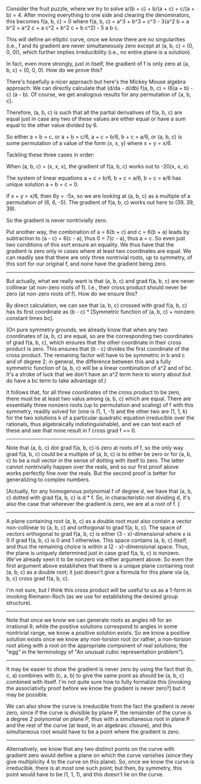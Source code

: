 Consider the fruit puzzle, where we try to solve a/(b + c) + b/(a + c) + c/(a + b) = 4. After moving everything to one side and clearing the denominators, this becomes f(a, b, c) = 0 where f(a, b, c) = a^3 + b^3 + c^3 - 3(a^2 b + a b^2 + a^2 c + a c^2 + b^2 c + b c^2) - 5 a b c.

This will define an elliptic curve, once we know there are no singularities (i.e., f and its gradient are never simultaneously zero except at (a, b, c) = (0, 0, 0)), which further implies irreducibility (i.e., no entire plane is a solution).

In fact, even more strongly, just in itself, the gradient of f is only zero at (a, b, c) = (0, 0, 0). How do we prove this?

There's hopefully a nicer approach but here's the Mickey Mouse algebra approach: We can directly calculate that (d/da - d/db) f(a, b, c) = (6(a + b) - c) (a - b). Of course, we get analogous results for any permutation of {a, b, c}.

Therefore, (a, b, c) is such that all the partial derivatives of f(a, b, c) are equal just in case any two of these values are either equal or have a sum equal to the other value divided by 6.

So either a = b = c, or a + b = c/6, a + c = b/6, b + c = a/6, or (a, b, c) is some permutation of a value of the form (x, x, y) where x + y = x/6.

Tackling these three cases in order:

When (a, b, c) = (x, x, x), the gradient of f(a, b, c) works out to -20(x, x, x).

The system of linear equations a + c = b/6, b + c = a/6, b + c = a/6 has unique solution a = b = c = 0.

If x + y = x/6, then 6y = -5x, so we are looking at (a, b, c) as a multiple of a permutation of (6, 6, -5). The gradient of f(a, b, c) works out here to (39, 39, 39).

So the gradient is never nontrivially zero.

Put another way, the combination of a = 6(b + c) and c = 6(b + a) leads by subtraction to (a - c) = 6(c - a), thus 0 = 7(c - a), thus a = c. So even just two conditions of this sort ensure an equality. We thus have that the gradient is zero only in cases where at least two coordinates are equal. We can readily see that there are only three nontrivial roots, up to symmetry, of this sort for our original f, and none have the gradient being zero.

----

But actually, what we really want is that (a, b, c) and grad f(a, b, c) are never collinear (at non-zero roots of f). I.e., their cross product should never be zero (at non-zero roots of f). How do we ensure this?

By direct calculation, we can see that (a, b, c) crossed with grad f(a, b, c) has its first coordinate as (b - c) * \[Symmetric function of (a, b, c) + nonzero constant times bc\].

(On pure symmetry grounds, we already know that when any two coordinates of (a, b, c) are equal, so are the corresponding two coordinates of grad f(a, b, c), which ensures that the other coordinate in their cross product is zero. This ensures that (b - c) divides the first coordinate of the cross product. The remaining factor will have to be symmetric in b and c and of degree 2; in general, the difference between this and a fully symmetric function of (a, b, c) will be a linear combination of a^2 and of bc. It's a stroke of luck that we don't have an a^2 term here to worry about but do have a bc term to take advantage of.)

It follows that, for all three coordinates of the cross product to be zero, there must be at least two valus among (a, b, c) which are equal. There are essentially three nonzero roots (up to permutation and scaling) of f with this symmetry, readily solved for (one is (1, 1, -1) and the other two are (1, 1, k) for the two solutions k of a particular quadratic equation irreducible over the rationals, thus algebraically indistinguishable), and we can test each of these and see that none result in f cross grad f == 0.

----

Note that (a, b, c) dot grad f(a, b, c) is zero at roots of f, so the only way grad f(a, b, c) could be a multiple of (a, b, c) is to either be zero or for (a, b, c) to be a null vector in the sense of dotting with itself to zero. The latter cannot nontrivially happen over the reals, and so our first proof above works perfectly fine over the reals. But the second proof is better for generalizing to complex numbers.

\[Actually, for any homogenous polynomial f of degree d, we have that (a, b, c) dotted with grad f(a, b, c) is d * f. So, in characteristic not dividing d, it's also the case that wherever the gradient is zero, we are at a root of f. \]

----

A plane containing root (a, b, c) as a double root must also contain a vector non-collinear to (a, b, c) and orthogonal to grad f(a, b, c). The space of vectors orthogonal to grad f(a, b, c) is either (3 - x)-dimensional where x is 0 if grad f(a, b, c) is 0 and 1 otherwise. This space contains (a, b, c) itself, and thus the remaining choice is within a (2 - x)-dimensional space. Thus, the plane is uniquely determined just in case grad f(a, b, c) is nonzero. We've already seen it to be nonzero via either argument above. So even the first argument above establishes that there is a unique plane containing root (a, b, c) as a double root; it just doesn't give a formula for this plane via (a, b, c) cross grad f(a, b, c).

I'm not sure, but I think this cross product will be useful to us as a 1-form in invoking Riemann-Roch (as we use for establishing the desired group structure).

-----

Note that once we know we can generate roots as angles nθ for an irrational θ, while the positive solutions correspond to angles in some nontrivial range, we know a positive solution exists. So we know a positive solution exists once we know any non-torsion root (or rather, a non-torsion root along with a root on the appropriate component of real solutions; the "egg" in the terminology of "An unusual cubic representation problem").

-----

It may be easier to show the gradient is never zero by using the fact that (b, c, a) combines with (c, a, b) to give the same point as should be (a, b, c) combined with itself. I'm not quite sure how to fully formalize this [invoking the associativity proof before we know the gradient is never zero?] but it may be possible.

We can also show the curve is irreducible from the fact the gradient is never zero, since if the curve is divisible by plane P, the remainder of the curve is a degree 2 polynomial on plane P, thus with a simultaneous root in plane P and the rest of the curve (at least, in an algebraic closure), and this simultaneous root would have to be a point where the gradient is zero.

---------

Alternatively, we know that any two distinct points on the curve with gradient zero would define a plane on which the curve vanishes (since they give multiplicity 4 to the curve on this plane). So, once we know the curve is irreducible, there is at most one such point; but then, by symmetry, this point would have to be (1, 1, 1), and this doesn't lie on the curve.